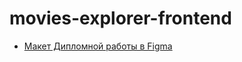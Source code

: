 # movies-explorer-frontend
- [Макет Дипломной работы в Figma](https://sf.top61.ru/f/d3df4486bd4c4e3eaf35/)
